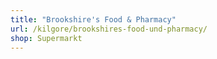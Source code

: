 ```yaml
---
title: "Brookshire's Food & Pharmacy"
url: /kilgore/brookshires-food-und-pharmacy/
shop: Supermarkt
---
```

